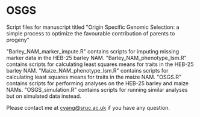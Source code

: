 # OSGS
Script files for manuscript titled "Origin Specific Genomic Selection: a simple process to optimize the favourable contribution of parents to progeny"

"Barley_NAM_marker_impute.R" contains scripts for imputing missing marker data in the HEB-25 barley NAM.
"Barley_NAM_phenotype_lsm.R" contains scripts for calculating least squares means for traits in the HEB-25 barley NAM.
"Maize_NAM_phenotype_lsm.R" contains scripts for calculating least squares means for traits in the maize NAM.
"OSGS.R" contains scripts for performing analyses on the HEB-25 barley and maize NAMs.
"OSGS_simulation.R" contains scripts for running similar analyses but on simulated data instead.

Please contact me at cyang@sruc.ac.uk if you have any question.
